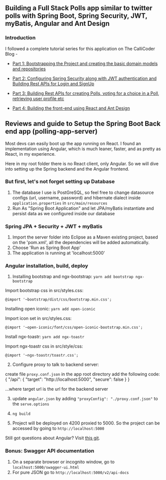 ## Building a Full Stack Polls app similar to twitter polls with Spring Boot, Spring Security, JWT, myBatis, Angular and Ant Design


### Introduction

I followed a complete tutorial series for this application on The CalliCoder Blog -

+ [Part 1: Bootstrapping the Project and creating the basic domain models and repositories](https://www.callicoder.com/spring-boot-spring-security-jwt-mysql-react-app-part-1/)

+ [Part 2: Configuring Spring Security along with JWT authentication and Building Rest APIs for Login and SignUp](https://www.callicoder.com/spring-boot-spring-security-jwt-mysql-react-app-part-2/)

+ [Part 3: Building Rest APIs for creating Polls, voting for a choice in a Poll, retrieving user profile etc](https://www.callicoder.com/spring-boot-spring-security-jwt-mysql-react-app-part-3/)

+ [Part 4: Building the front-end using React and Ant Design](https://www.callicoder.com/spring-boot-spring-security-jwt-mysql-react-app-part-4/)

## Reviews and guide to Setup the Spring Boot Back end app (polling-app-server)

Most devs can easily boot up the app running on React.
I found an implementation using Angular, which is much leaner, faster, and as pretty as React, in my experience.

Here in my root folder there is no React client, only Angular. So we will dive into setting up the Spring backend and the Angular frontend.
### But first, let's not forget setting up Database
1. The database I use is PostGreSQL, so feel free to change datasource configs (url, username, password) and hibernate dialect inside `application.properties` in `src/main/resources`
2. Run As "Spring Boot Application" and let JPA/myBatis instantiate and persist data as we configured inside our database
### Spring JPA + Security + JWT + myBatis
1. Import the server folder into Eclipse as a Maven existing project, based on the 'pom.xml', all the dependencies will be added automatically.
2. Choose 'Run as Spring Boot App'
3. The application is running at 'localhost:5000'
### Angular installation, build, deploy
1. Installing bootstrap and ngx-bootstrap: `yarn add bootstrap ngx-bootstrap`

Import bootstrap css in src/styles.css:

`@import '~bootstrap/dist/css/bootstrap.min.css';`

Installing open iconic: `yarn add open-iconic`

Import icon set in src/styles.css:

`@import '~open-iconic/font/css/open-iconic-bootstrap.min.css';`

Install ngx-toastr: `yarn add ngx-toastr`

Import ngx-toastr css in src/style/css:

`@import '~ngx-toastr/toastr.css';`

2. Configure proxy to talk to backend server:

create file `proxy.conf.json` in the app root directory
add the following code:
{ "/api": { "target": "http://localhost:5000", "secure": false } }

...where target url is the url for the backend server

3. update `angular.json` by adding `"proxyConfig": "./proxy.conf.json"` to the `serve.options`

4. `ng build`
5. Project will be deployed on 4200 proxied to 5000. So the project can be accessed by going to `http://localhost:5000`


Still got questions about Angular? Visit [this git](https://github.com/jannie-louwrens/spring-security-react-ant-design-polls-app/tree/polling-app-angular-client/polling-app-angular-client).

### Bonus: Swagger API documentation
1. On a separate browser or incognito window, go to `localhost:5000/swagger-ui.html`
2. For pure JSON go to `http://localhost:5000/v2/api-docs`

